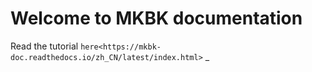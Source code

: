 Welcome to MKBK documentation
======================

Read the tutorial  ` here<https://mkbk-doc.readthedocs.io/zh_CN/latest/index.html> ` _  

